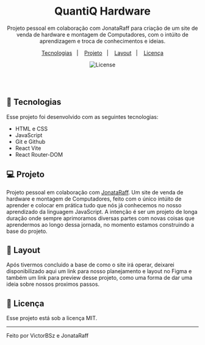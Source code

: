 <h1 align="center"> QuantiQ Hardware </h1>

<p align="center">
Projeto pessoal em colaboração com JonataRaff para criação de um site de venda de hardware e montagem de Computadores, com o intúito de aprendizagem e troca de conhecimentos e ideias.
</p>

<p align="center">
  <a href="#-tecnologias">Tecnologias</a>&nbsp;&nbsp;&nbsp;|&nbsp;&nbsp;&nbsp;
  <a href="#-projeto">Projeto</a>&nbsp;&nbsp;&nbsp;|&nbsp;&nbsp;&nbsp;
  <a href="#-layout">Layout</a>&nbsp;&nbsp;&nbsp;|&nbsp;&nbsp;&nbsp;
  <a href="#memo-licença">Licença</a>
</p>

<p align="center">
  <img alt="License" src="https://img.shields.io/static/v1?label=license&message=MIT&color=49AA26&labelColor=000000">
</p>

<br> <br/>

## 🚀 Tecnologias

Esse projeto foi desenvolvido com as seguintes tecnologias:

- HTML e CSS
- JavaScript
- Git e Github
- React Vite
- React Router-DOM

## 💻 Projeto

Projeto pessoal em colaboração com [JonataRaff](https://github.com/Jonataraff). Um site de venda de hardware e montagem de Computadores, feito com o único intúito de aprender e colocar em prática tudo que nós já conhecemos no nosso aprendizado da linguagem JavaScript. A intenção é ser um projeto de longa duração onde sempre aprimoramos diversas partes com novas coisas que aprendermos ao longo dessa jornada, no momento estamos construindo a base do projeto.

## 🔖 Layout

Após tivermos concluido a base de como o site irá operar, deixarei disponibilizado aqui um link para nosso planejamento e layout no Figma e também um link para preview desse projeto, como uma forma de dar uma ideia sobre nossos proximos passos.

## :memo: Licença

Esse projeto está sob a licença MIT.

---

Feito por VictorBSz e JonataRaff
